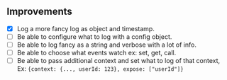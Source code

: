 ## Improvements

- [x] Log a more fancy log as object and timestamp.
- [ ] Be able to configure what to log with a config object.
- [ ] Be able to log fancy as a string and verbose with a lot of info.
- [ ] Be able to choose what events watch ex: set, get, call.
- [ ] Be able to pass additional context and set what to log of that context, Ex:
`{context: {..., userId: 123}, expose: ["userId"]}`
